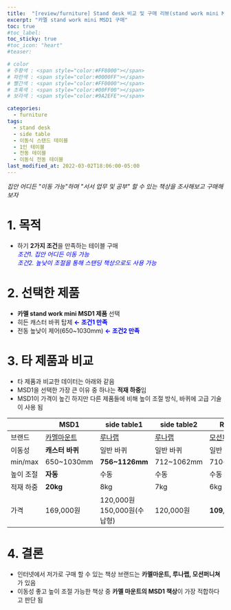 ```yaml
---
title:  "[review/furniture] Stand desk 비교 및 구매 리뷰(stand work mini MSD1)"
excerpt: "카멜 stand work mini MSD1 구매"
toc: true
#toc_label:
toc_sticky: true
#toc_icon: "heart"
#teaser: 

# color
# 주황색 : <span style="color:#FF8000"></span>
# 파란색 : <span style="color:#0000FF"></span>
# 빨간색 : <span style="color:#FF0000"></span>
# 초록색 : <span style="color:#00FF00"></span>
# 보라색 : <span style="color:#9A2EFE"></span>

categories:
  - furniture
tags:
  - stand desk
  - side table
  - 이동식 스탠드 테이블
  - 1인 테이블
  - 전동 테이블
  - 이동식 전동 테이블
last_modified_at: 2022-03-02T18:06:00-05:00
---
```

*집안 어디든 "이동 가능"하며 "서서 업무 및 공부" 할 수 있는 책상을 조사해보고 구매해보자*
  
# 1. 목적
* 하기 **2가지 조건**을 만족하는 테이블 구매  
<span style="color:#0000FF">*조건1. 집안 어디든 이동 가능*  
*조건2. 높낮이 조절을 통해 스탠딩 책상으로도 사용 가능*

# 2. 선택한 제품
* **카멜 stand work mini MSD1 제품** 선택
* 히든 캐스터 바퀴 탑제 <span style="color:#0000FF">**← 조건1 만족**</span>
* 전동 높낮이 제어(650~1030mm) <span style="color:#0000FF">**← 조건2 만족**</span>

# 3. 타 제품과 비교
* 타 제품과 비교한 데이터는 아래와 같음
* MSD1을 선택한 가장 큰 이유 중 하나는 **적재 하중**임
* MSD1이 가격이 높긴 하지만 다른 제품들에 비해 높이 조절 방식, 바퀴에 고급 기술이 사용 됨

||MSD1|side table1|side table2|RO-580|
|---|---|---|---|---|
|브랜드|[카멜마운트](https://www.camelmountmall.com/main/index.php)|[루나랩](https://lunalab.co.kr/)|[루나랩](https://lunalab.co.kr/)|[모션퍼니쳐](https://smartstore.naver.com/motionfurniture)|
|이동성|**캐스터 바퀴**|일반 바퀴|일반 바퀴|일반 바퀴|
|min/max|650~1030mm|**756~1126mm**|712~1062mm|710~1100mm|
|높이 조절|**자동**|수동|수동|수동|
|적재 하중|**20kg**|8kg|7kg|6kg|
|가격|169,000원|120,000원<br>150,000원(수납형)|120,000원|**109,000원**|


# 4. 결론
* 인터넷에서 저가로 구매 할 수 있는 책상 브랜드는 **카멜마운트, 루나랩, 모션퍼니쳐**가 있음
* 이동성 좋고 높이 조절 가능한 책상 중 **카멜 마운트의 MSD1 책상**이 가장 적합하다고 판단 됨
